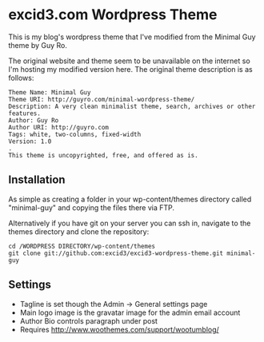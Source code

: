 # excid3.com Wordpress Theme

This is my blog's wordpress theme that I've modified from the Minimal
Guy theme by Guy Ro.

The original website and theme seem to be unavailable on the internet so
I'm hosting my modified version here. The original theme description is
as follows:

    Theme Name: Minimal Guy
    Theme URI: http://guyro.com/minimal-wordpress-theme/
    Description: A very clean minimalist theme, search, archives or other features.
    Author: Guy Ro
    Author URI: http://guyro.com
    Tags: white, two-columns, fixed-width
    Version: 1.0
    .
    This theme is uncopyrighted, free, and offered as is.

## Installation

As simple as creating a folder in your wp-content/themes directory
called "minimal-guy" and copying the files there via FTP.

Alternatively if you have git on your server you can ssh in, navigate to
the themes directory and clone the repository:

    cd /WORDPRESS DIRECTORY/wp-content/themes
    git clone git://github.com:excid3/excid3-wordpress-theme.git minimal-guy

## Settings
* Tagline is set though the Admin -> General settings page
* Main logo image is the gravatar image for the admin email account
* Author Bio controls paragraph under post
* Requires http://www.woothemes.com/support/wootumblog/
